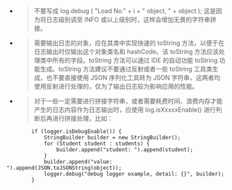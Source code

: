 - > 不要写成 log.debug ( "Load No." + i + " object, " + object ); 这是因为将日志级别调至 INFO 或以上级别时，这样会增加无畏的字符串拼接。
- > 需要输出日志的对象，应在其类中实现快速的 toString 方法，以便于在日志输出时仅输出这个对象类名和 hashCode。该 toString 方法应该处理类中所有的字段。toString 方法可以通过 IDE 的自动功能 toString 功能生成。toString 方法建议不要通过反射或者一些 toString 工具类生成，也不要直接使用 JSON 序列化工具转为 JSON 字符串，这两者均使用反射进行处理的，仅为了输出日志较为影响应用的性能。
- > 对于一些一定需要进行拼接字符串，或者需要耗费时间、浪费内存才能产生的日志内容作为日志输出时，应使用 log.isXxxxxEnable() 进行判断后再进行拼接处理，比如：
```
        if (logger.isDebugEnable()) {
            StringBuilder builder = new StringBuilder();
            for (Student student : students) {
                builder.append("student: ").append(student);
            }
            builder.append("value: ").append(JSON.toJSONString(object));
            logger.debug("debug logger example, detail: {}", builder);
        }
```